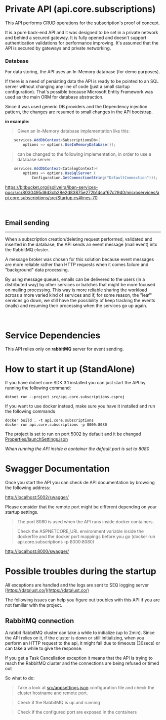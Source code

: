 # Private API (api.core.subscriptions)

This API performs CRUD operations for the subscription's proof of concept.

It is a pure back-end API and it was designed to be set in a private network and behind a secured gateway. It is fully opened and doesn't support authentication validations for performance improving. 
It's assumed that the API is secured by gateways and private networking.

### Database

For data storing, the API uses an In-Memory database (for demo purposes). 

If there is a need of persisting data the API is ready to be pointed to an SQL server without changing any line of code (just a small startup configuration).
That's possible because Microsoft Entity Framework was used as the main ORM for database abstraction.

Since it was used generic DB providers and the Dependency injection pattern, the changes are resumed to small changes in the API bootstrap.



**in example:**

> Given an In-Memory database implementation like this:

```csharp
    services.AddDbContext<SubscriptionsDb>(
        options => options.UseInMemoryDatabase());
```
>can be changed to the following implementation, in order to use a database server:  

```csharp
    services.AddDbContext<CatalogContext>(
        options => options.UseSqlServer (
            Configuration.GetConnectionString("DefaultConnection")));
```

https://bitbucket.org/jsoliveira/iban-services-poc/src/8030495d8d3cb28e2d83875e272b14caf67c2940/microservices/api.core.subscriptions/src/Startup.cs#lines-70


<br/>

## Email sending
---
When a subscription creation/deleting request performed, validated and inserted in the database, the API sends an event message (mail event) into the RabbitMQ cluster.

A message broker was chosen for this solution because event messages are more reliable rather than HTTP requests when it comes failure and "background" data processing.

By using message queues, emails can be delivered to the users (in a distributed way) by other services or batches that might be more focused on mailing processing. This way is more reliable sharing the workload across a more varied kind of services and if, for some reason, the "leaf" services go down, we still have the possibility of keep tracking the events (mails) and resuming their processing when the services go up again. 

<br/>

# Service Dependencies

This API relies only on **rabbitMQ** server for event sending.

# How to start it up (StandAlone)

If you have dotnet core SDK 3.1 installed you can just start the API by running the following command:
```shell
dotnet run --project src/api.core.subscriptions.csproj
```

If you want to use docker instead, make sure you have it installed and run the following commands
```shell
docker build . -t api.core.subscriptions
docker run api.core.subscriptions -p 8000:8080
```

The project is set to run on port 5002 by default and it be changed [Properties/launchSettings.json](Properties/launchSettings.json) 


_When running the API inside a container the default port is set to 8080_

# Swagger Documentation

Once you start the API you can check de API documentation by browsing the following address:

[http://localhost:5002/swagger/](http://localhost:5002/swagger/)

Please consider that the remote port might be different depending on your startup settings. 

>The port 8080 is used when the API runs inside docker containers.

>Check the ASPNETCORE_URL environment variable inside the dockerfile and the docker port mappings before you go (docker run api.core.subscriptions -p 8000:8080)

[http://localhost:8000/swagger/](http://localhost:8000/swagger/)


# Possible troubles during the startup

All exceptions are handled and the logs are sent to SEQ logging server [https://datalust.co/](https://datalust.co/)

The following issues can help you figure out troubles with this API if you are not familiar with the project.

## RabbitMQ connection

A rabbit RabbitMQ cluster can take a while to initialize (up to 2min). 
Since the API relies on it, if the cluster is down or still initializing, when you perform an HTTP request to the api, it might fail due to timeouts (30secs) or can take a while to give the response.

If you get a Task Cancellation exception it means that the API is trying to reach the RabbitMQ cluster and the connections are being refused or timed out

So what to do:

>Take a look at [src/appsettings.json](src/appsettings.json) configuration file and check the cluster hostname and remote port.

>Check if the RabbitMQ is up and running

>Check if the configured port are exposed in the containers

